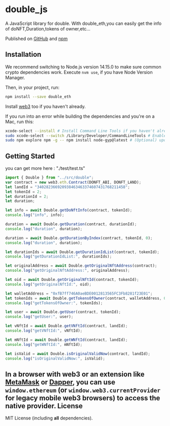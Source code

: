 # double_js
A JavaScript library for double. With double_eth,you can easily get the info of doNFT,Duration,tokens of owner,etc...

Published on [GitHub](https://github.com/emojidao/double_eth) and [npm](https://www.npmjs.com/package/double_eth)

## Installation
We recommend switching to Node.js version 14.15.0 to make sure common crypto dependencies work. Execute `nvm use`, if you have Node Version Manager.

Then, in your project, run:

```bash
npm install --save double_eth
```

Install [web3](https://github.com/ethereum/web3.js) too if you haven't already.

If you run into an error while building the dependencies and you're on a Mac, run this:

```bash
xcode-select --install # Install Command Line Tools if you haven't already.
sudo xcode-select --switch /Library/Developer/CommandLineTools # Enable command line tools
sudo npm explore npm -g -- npm install node-gyp@latest # (Optional) update node-gyp
```
## Getting Started
you can get more here : "./test/test.ts"
```JavaScript
import { Double } from "../src/double";
var contract = new web3.eth.Contract(DONFT_ABI, DONFT_LAND);
let landId = "340282366920938463463374607431768211458";
let tokenId = 2;
let durationId = 2;
let duration;

let info = await Double.getDoNftInfo(contract, tokenId);
console.log("info", info);

duration = await Double.getDuration(contract, durationId);
console.log("duration", duration);

duration = await Double.getDurationByIndex(contract, tokenId, 0);
console.log("duration", duration);

let durationIds = await Double.getDurationIdList(contract, tokenId);
console.log("getDurationIdList:", durationIds);

let originalAddress = await Double.getOriginalNftAddress(contract);
console.log("getOriginalNftAddress:", originalAddress);

let oid = await Double.getOriginalNftId(contract, tokenId);
console.log("getOriginalNftId:", oid);

let walletAddress = "0xfB7ff746A0aeBDE0012813565FC3Fb8281f23E01";
let tokenIds = await Double.getTokensOfOwner(contract, walletAddress, 0, 0);
console.log("getTokensOfOwner:", tokenIds);

let user = await Double.getUser(contract, tokenId);
console.log("getUser:", user);

let vNftId = await Double.getVNftId(contract, landId);
console.log("getVNftId:", vNftId);

let mNftId = await Double.getWNftId(contract, landId);
console.log("getWNftId:", mNftId);

let isValid = await Double.isOriginalValidNow(contract, landId);
console.log("isOriginalValidNow:", isValid);

```
In a browser with web3 or an extension like [MetaMask](https://metamask.io/) or [Dapper](http://www.meetdapper.com/), you can use `window.ethereum` (or `window.web3.currentProvider` for legacy mobile web3 browsers) to access the native provider.
License
-------

MIT License (including **all** dependencies).

